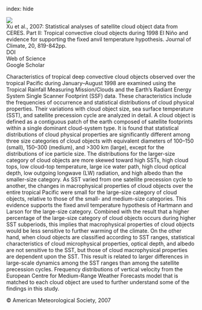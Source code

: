index: hide

<div class="Citation">
    <div class="Citation-thumb CitationThumb-linked"  data-href="https://doi.org/10.1175/jcli4069.1">
      <img src="https://static.claimspace.cloud/climate-study-static/refs/thumbs/7/Xu_et_al_2007-thumb.png" />
    </div>

  <div class="Citation-body">
    <div class="Citation-text">Xu et al., 2007: Statistical analyses of satellite cloud object data from CERES. Part II: Tropical convective cloud objects during 1998 El Niño and evidence for supporting the fixed anvil temperature hypothesis. <span class="Article-journal">Journal of Climate, </span><span class="Article-volume">20, </span>819-842pp.</div>
    <div class="Citation-links">
      <div class="CitationLink" data-href="https://doi.org/10.1175/jcli4069.1">
        <div class="CitationLink-icon CitationLink-Doi"></div>
        <div class="CitationLink-text">DOI</div>
      </div>
      <div class="CitationLink" data-href="http://cel.webofknowledge.com/InboundService.do?customersID=atyponcel&smartRedirect=yes&mode=FullRecord&IsProductCode=Yes&product=CEL&Init=Yes&Func=Frame&action=retrieve&SrcApp=literatum&SrcAuth=atyponcel&SID=7CNc3cIRaBKjGbSujFM&UT=WOS:000244714000004">
        <div class="CitationLink-icon CitationLink-Isi"></div>
        <div class="CitationLink-text">Web of Science</div>
      </div>
      <div class="CitationLink" data-href="https://scholar.google.com/scholar?q=10.1175/jcli4069.1">
        <div class="CitationLink-icon CitationLink-Scholar"></div>
        <div class="CitationLink-text">Google Scholar</div>
      </div>
    </div>
  </div>
</div>

Characteristics of tropical deep convective cloud objects observed over the tropical Pacific during January–August 1998 are examined using the Tropical Rainfall Measuring Mission/Clouds and the Earth’s Radiant Energy System Single Scanner Footprint (SSF) data. These characteristics include the frequencies of occurrence and statistical distributions of cloud physical properties. Their variations with cloud object size, sea surface temperature (SST), and satellite precession cycle are analyzed in detail. A cloud object is defined as a contiguous patch of the earth composed of satellite footprints within a single dominant cloud-system type. It is found that statistical distributions of cloud physical properties are significantly different among three size categories of cloud objects with equivalent diameters of 100–150 (small), 150–300 (medium), and >300 km (large), except for the distributions of ice particle size. The distributions for the larger-size category of cloud objects are more skewed toward high SSTs, high cloud tops, low cloud-top temperature, large ice water path, high cloud optical depth, low outgoing longwave (LW) radiation, and high albedo than the smaller-size category. As SST varied from one satellite precession cycle to another, the changes in macrophysical properties of cloud objects over the entire tropical Pacific were small for the large-size category of cloud objects, relative to those of the small- and medium-size categories. This evidence supports the fixed anvil temperature hypothesis of Hartmann and Larson for the large-size category. Combined with the result that a higher percentage of the large-size category of cloud objects occurs during higher SST subperiods, this implies that macrophysical properties of cloud objects would be less sensitive to further warming of the climate. On the other hand, when cloud objects are classified according to SST ranges, statistical characteristics of cloud microphysical properties, optical depth, and albedo are not sensitive to the SST, but those of cloud macrophysical properties are dependent upon the SST. This result is related to larger differences in large-scale dynamics among the SST ranges than among the satellite precession cycles. Frequency distributions of vertical velocity from the European Centre for Medium-Range Weather Forecasts model that is matched to each cloud object are used to further understand some of the findings in this study.

<div class="Citation-copy">
&copy; American Meteorological Society, 2007
</div>